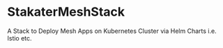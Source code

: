 # StakaterMeshStack
A Stack to Deploy Mesh Apps on Kubernetes Cluster via Helm Charts i.e. Istio etc.
